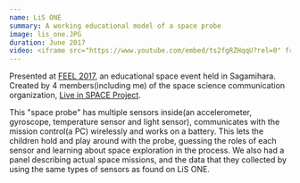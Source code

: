 ```yaml
---
name: LiS ONE
summary: A working educational model of a space probe
image: lis_one.JPG
duration: June 2017
video: <iframe src="https://www.youtube.com/embed/ts2fgRZHqqU?rel=0" frameborder="0" allow="autoplay; encrypted-media" allowfullscreen></iframe>
---
```

Presented at [FEEL 2017](http://lis.s367.xrea.com/feel2017.html), an educational space event held in Sagamihara. Created by 4 members(including me) of the space science communication organization, [Live in SPACE Project](http://lis.s367.xrea.com/index.html).

This "space probe" has multiple sensors inside(an accelerometer, gyroscope, temperature sensor and light sensor), communicates with the mission control(a PC) wirelessly and works on a battery. This lets the children hold and play around with the probe, guessing the roles of each sensor and learning about space exploration in the process. We also had a panel describing actual space missions, and the data that they collected by using the same types of sensors as found on LiS ONE.
